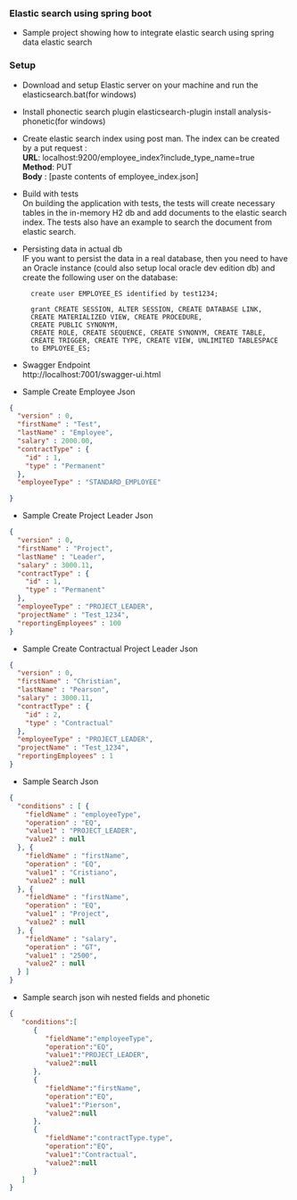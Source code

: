 ### Elastic search using spring boot

- Sample project showing how to integrate elastic search using spring data elastic search






### Setup
- Download and setup Elastic server on your machine and run the elasticsearch.bat(for windows)
- Install phonectic search plugin elasticsearch-plugin install analysis-phonetic(for windows)
- Create elastic search index using post man.
   The index can be created by a put request :
   <br/>
     **URL**: localhost:9200/employee_index?include_type_name=true
     <br/>
     **Method**: PUT
     <br/>
     **Body** : [paste contents of  employee_index.json]
	 
- Build with tests<br/>
    On building the application with tests, the tests will create necessary tables in the in-memory H2 db and add documents to the elastic search index. The tests also have an example to search the document from elastic search.


- Persisting data in actual db<br/>
   IF you want to persist the data in a real database, then you need to have an Oracle instance (could also setup local oracle dev edition db) and create the following user on the database:
   
		create user EMPLOYEE_ES identified by test1234; 

		grant CREATE SESSION, ALTER SESSION, CREATE DATABASE LINK, 
		CREATE MATERIALIZED VIEW, CREATE PROCEDURE, 
		CREATE PUBLIC SYNONYM,
		CREATE ROLE, CREATE SEQUENCE, CREATE SYNONYM, CREATE TABLE,  
		CREATE TRIGGER, CREATE TYPE, CREATE VIEW, UNLIMITED TABLESPACE 
		to EMPLOYEE_ES; 

- Swagger Endpoint<br/>
   http://localhost:7001/swagger-ui.html


- Sample Create Employee Json
```json
{
  "version" : 0,
  "firstName" : "Test",
  "lastName" : "Employee",
  "salary" : 2000.00,
  "contractType" : {
    "id" : 1,
    "type" : "Permanent"
  },
  "employeeType" : "STANDARD_EMPLOYEE"

}


```		
		
- Sample Create Project Leader Json
```json
{
  "version" : 0,
  "firstName" : "Project",
  "lastName" : "Leader",
  "salary" : 3000.11,
  "contractType" : {
    "id" : 1,
    "type" : "Permanent"
  },
  "employeeType" : "PROJECT_LEADER",
  "projectName" : "Test_1234",
  "reportingEmployees" : 100
}


```

- Sample Create Contractual Project Leader Json
```json
{
  "version" : 0,
  "firstName" : "Christian",
  "lastName" : "Pearson",
  "salary" : 3000.11,
  "contractType" : {
    "id" : 2,
    "type" : "Contractual"
  },
  "employeeType" : "PROJECT_LEADER",
  "projectName" : "Test_1234",
  "reportingEmployees" : 1
}


```


- Sample Search Json
```json
{
  "conditions" : [ {
	"fieldName" : "employeeType",
	"operation" : "EQ",
	"value1" : "PROJECT_LEADER",
	"value2" : null
  }, {
	"fieldName" : "firstName",
	"operation" : "EQ",
	"value1" : "Cristiano",
	"value2" : null
  }, {
	"fieldName" : "firstName",
	"operation" : "EQ",
	"value1" : "Project",
	"value2" : null
  }, {
	"fieldName" : "salary",
	"operation" : "GT",
	"value1" : "2500",
	"value2" : null
  } ]
}


```

- Sample search json wih nested fields and phonetic
```json
{
   "conditions":[
      {
         "fieldName":"employeeType",
         "operation":"EQ",
         "value1":"PROJECT_LEADER",
         "value2":null
      },
      {
         "fieldName":"firstName",
         "operation":"EQ",
         "value1":"Pierson",
         "value2":null
      },
      {
         "fieldName":"contractType.type",
         "operation":"EQ",
         "value1":"Contractual",
         "value2":null
      }
   ]
}
```